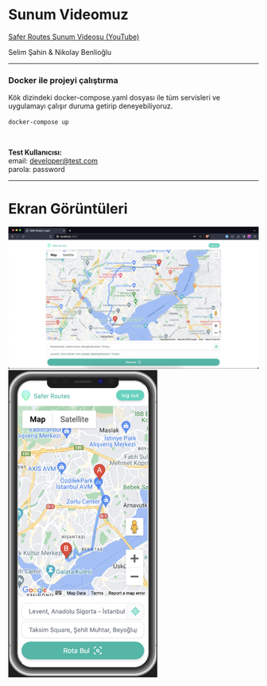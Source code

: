 # Sunum Videomuz
[Safer Routes Sunum Videosu (YouTube)](https://youtu.be/g2JXjPNOffI)


Selim Şahin & Nikolay Benlioğlu

-------

### Docker ile projeyi çalıştırma
Kök dizindeki docker-compose.yaml dosyası ile tüm servisleri ve uygulamayı çalışır duruma getirip deneyebiliyoruz.

`docker-compose up`

<br>

**Test Kullanıcısı:** <br>
email:  developer@test.com <br>
parola: password <br>

-------

# Ekran Görüntüleri
<img src="/Screenshots/Web.png" alt="Web ekran görüntüsü" width="764">
<img src="/Screenshots/Mobile.png" alt="Mobil ekran görüntüsü" width="300">
